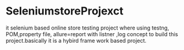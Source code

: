 # SeleniumstoreProjexct
it selenium based online store testing project where using testng, POM,property file, allure=report with listner ,log concept to build this project.basically it is a hybird frame work based project.
